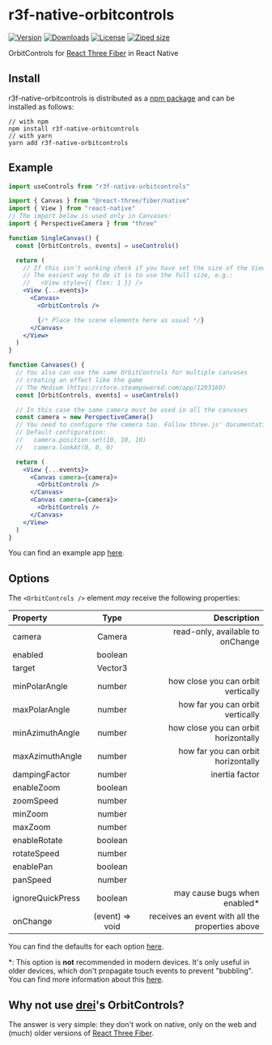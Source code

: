 # r3f-native-orbitcontrols

<a href="https://github.com/TiagoCavalcante/r3f-native-orbitcontrols/releases"><img alt="Version" src="https://img.shields.io/npm/v/r3f-native-orbitcontrols" /></a>
<a href="https://npmjs.com/package/r3f-native-orbitcontrols"><img alt="Downloads" src="https://img.shields.io/npm/dt/r3f-native-orbitcontrols.svg" /></a>
<a href="https://github.com/TiagoCavalcante/r3f-native-orbitcontrols/blob/main/LICENSE"><img alt="License" src="https://img.shields.io/npm/l/r3f-native-orbitcontrols.svg" /></a>
<a href="https://bundlephobia.com/package/r3f-native-orbitcontrols"><img alt="Ziped size" src="https://img.shields.io/bundlephobia/minzip/r3f-native-orbitcontrols" /></a>

OrbitControls for [React Three Fiber](https://github.com/pmndrs/react-three-fiber) in React Native

## Install

r3f-native-orbitcontrols is distributed as a [npm package](https://www.npmjs.com/package/r3f-native-orbitcontrols) and can be installed as follows:

```
// with npm
npm install r3f-native-orbitcontrols
// with yarn
yarn add r3f-native-orbitcontrols
```

## Example

```jsx
import useControls from "r3f-native-orbitcontrols"

import { Canvas } from "@react-three/fiber/native"
import { View } from "react-native"
// The import below is used only in Canvases:
import { PerspectiveCamera } from "three"

function SingleCanvas() {
  const [OrbitControls, events] = useControls()

  return (
    // If this isn't working check if you have set the size of the View.
    // The easiest way to do it is to use the full size, e.g.:
    //   <View style={{ flex: 1 }} />
    <View {...events}>
      <Canvas>
        <OrbitControls />

        {/* Place the scene elements here as usual */}
      </Canvas>
    </View>
  )
}

function Canvases() {
  // You also can use the same OrbitControls for multiple canvases
  // creating an effect like the game
  // The Medium (https://store.steampowered.com/app/1293160)
  const [OrbitControls, events] = useControls()

  // In this case the same camera must be used in all the canvases
  const camera = new PerspectiveCamera()
  // You need to configure the camera too. Follow three.js' documentation.
  // Default configuration:
  //   camera.position.set(10, 10, 10)
  //   camera.lookAt(0, 0, 0)

  return (
    <View {...events}>
      <Canvas camera={camera}>
        <OrbitControls />
      </Canvas>
      <Canvas camera={camera}>
        <OrbitControls />
      </Canvas>
    </View>
  )
}
```

You can find an example app [here](https://github.com/TiagoCavalcante/r3f-orbitcontrols-example).

## Options

The `<OrbitControls />` element _may_ receive the following properties:

| Property         |      Type       |                                     Description |
| :--------------- | :-------------: | ----------------------------------------------: |
| camera           |     Camera      |                read-only, available to onChange |
| enabled          |     boolean     |                                                 |
| target           |     Vector3     |                                                 |
| minPolarAngle    |     number      |              how close you can orbit vertically |
| maxPolarAngle    |     number      |                how far you can orbit vertically |
| minAzimuthAngle  |     number      |            how close you can orbit horizontally |
| maxAzimuthAngle  |     number      |              how far you can orbit horizontally |
| dampingFactor    |     number      |                                  inertia factor |
| enableZoom       |     boolean     |                                                 |
| zoomSpeed        |     number      |                                                 |
| minZoom          |     number      |                                                 |
| maxZoom          |     number      |                                                 |
| enableRotate     |     boolean     |                                                 |
| rotateSpeed      |     number      |                                                 |
| enablePan        |     boolean     |                                                 |
| panSpeed         |     number      |                                                 |
| ignoreQuickPress |     boolean     |                   may cause bugs when enabled\* |
| onChange         | (event) => void | receives an event with all the properties above |

You can find the defaults for each option [here](...).

\*: This option is **not** recommended in modern devices. It's only useful in older devices, which don't propagate touch events to prevent "bubbling". You can find more information about this [here](...).

## Why not use [drei](https://github.com/pmndrs/drei)'s OrbitControls?

The answer is very simple: they don't work on native, only on the web and (much) older versions of [React Three Fiber](https://github.com/pmndrs/react-three-fiber).
